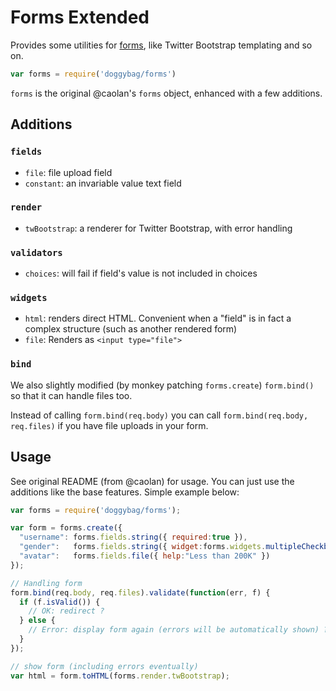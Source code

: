 # Forms Extended

Provides some utilities for [forms](https://github.com/caolan/forms),
like Twitter Bootstrap templating and so on.

```javascript
var forms = require('doggybag/forms')
```

`forms` is the original @caolan's `forms` object, enhanced with a few additions.

## Additions

### `fields`

* `file`: file upload field
* `constant`: an invariable value text field

### `render`

* `twBootstrap`: a renderer for Twitter Bootstrap, with error handling

### `validators`

* `choices`: will fail if field's value is not included in choices

### `widgets`

* `html`: renders direct HTML. Convenient when a "field" is in fact a complex structure (such as another rendered form)
* `file`: Renders as `<input type="file">`

### `bind`

We also slightly modified (by monkey patching `forms.create`) `form.bind()` so that it can handle files too.

Instead of calling `form.bind(req.body)` you can call `form.bind(req.body, req.files)` if you have file uploads
in your form.

## Usage

See original README (from @caolan) for usage. You can just use the additions like the base features. Simple example below:

```javascript
var forms = require('doggybag/forms');

var form = forms.create({
  "username": forms.fields.string({ required:true }),
  "gender":   forms.fields.string({ widget:forms.widgets.multipleCheckbox({}), choices:['M','F','X'], validators:[forms.validators.choices()] }),
  "avatar":   forms.fields.file({ help:"Less than 200K" })
});

// Handling form
form.bind(req.body, req.files).validate(function(err, f) {
  if (f.isValid()) {
    // OK: redirect ?
  } else {
    // Error: display form again (errors will be automatically shown) ?
  }
});

// show form (including errors eventually)
var html = form.toHTML(forms.render.twBootstrap);
```

